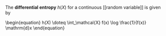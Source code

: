 The **differential entropy** $h(X)$ for a continuous [[random variable]] is given by

\begin{equation}
h(X) \doteq \int_\mathcal{X} f(x) \log \frac{1}{f(x)} \mathrm{d}x
\end{equation}

